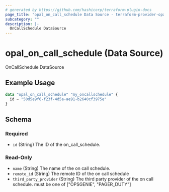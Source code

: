 ```yaml
---
# generated by https://github.com/hashicorp/terraform-plugin-docs
page_title: "opal_on_call_schedule Data Source - terraform-provider-opal"
subcategory: ""
description: |-
  OnCallSchedule DataSource
---
```


# opal_on_call_schedule (Data Source)

OnCallSchedule DataSource

## Example Usage

```terraform
data "opal_on_call_schedule" "my_oncallschedule" {
  id = "50d5e9f6-f23f-4d5a-ae91-b2640cf3975e"
}
```

<!-- schema generated by tfplugindocs -->
## Schema

### Required

- `id` (String) The ID of the on_call_schedule.

### Read-Only

- `name` (String) The name of the on call schedule.
- `remote_id` (String) The remote ID of the on call schedule
- `third_party_provider` (String) The third party provider of the on call schedule. must be one of ["OPSGENIE", "PAGER_DUTY"]
